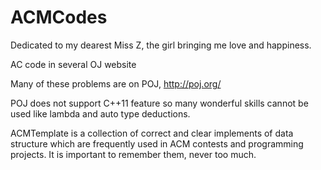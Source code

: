 # ACMCodes
Dedicated to my dearest Miss Z, the girl bringing me love and happiness.

AC code in several OJ website

Many of these problems are on POJ, http://poj.org/

POJ does not support C++11 feature so many wonderful skills cannot be used like lambda and auto type deductions.

ACMTemplate is a collection of correct and clear implements of data structure which are frequently used in ACM contests and programming projects. It is important to remember them, never too much.
